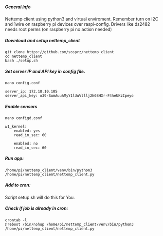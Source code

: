 
##### General info

Nettemp client using python3 and virtual enviroment.
Remember turn on I2C and 1wire on raspberry pi devices over raspi-config. 
Drivers like ds2482 needs root perms (on raspberry pi no action needed)

##### Download and setup nettemp_client

```
git clone https://github.com/sosprz/nettemp_client
cd nettemp_client
bash ./setup.sh
```

##### Set server IP and API key in config file.  


```
nano config.conf
```

```
server_ip: 172.18.10.105
server_api_key: o39-SumAuuAMyY1lUuVlllj2h08HXr-F4heUKzIpeyo
```

##### Enable sensors 

```
nano configd.conf
```
```
w1_kernel:
    enabled: yes
    read_in_sec: 60

    enabled: no
    read_in_sec: 60

```

##### Run app:

```
/home/pi/nettemp_client/venv/bin/python3 /home/pi/nettemp_client/nettemp_client.py
```

##### Add to cron:

Script setup.sh will do this for You.

##### Check if job is already in cron:

```
crontab -l
@reboot /bin/nohup /home/pi/nettemp_client/venv/bin/python3 /home/pi/nettemp_client/nettemp_client.py

```








